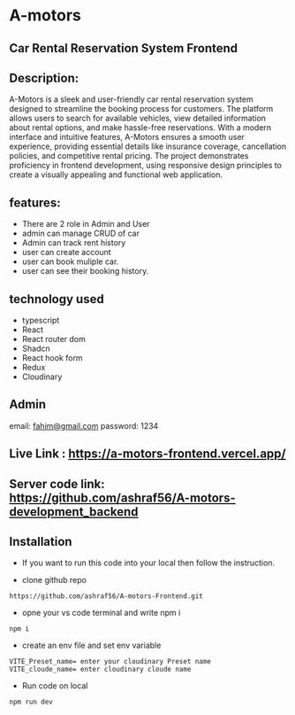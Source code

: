 
# A-motors 
## Car Rental Reservation System Frontend 

## Description:
A-Motors is a sleek and user-friendly car rental reservation system designed to streamline the booking process for customers. The platform allows users to search for available vehicles, view detailed information about rental options, and make hassle-free reservations. With a modern interface and intuitive features, A-Motors ensures a smooth user experience, providing essential details like insurance coverage, cancellation policies, and competitive rental pricing. The project demonstrates proficiency in frontend development, using responsive design principles to create a visually appealing and functional web application.

## features:
- There are 2 role in Admin and User
- admin can manage CRUD of car
- Admin can track rent history
- user can create account
- user can book muliple car.
- user can see their booking history.

## technology used  
- typescript
- React
- React router dom
- Shadcn
- React hook form
- Redux
- Cloudinary


## Admin
 email: fahim@gmail.com
 password: 1234

## Live Link : https://a-motors-frontend.vercel.app/

## Server code link: https://github.com/ashraf56/A-motors-development_backend
 
## Installation 

- If you want to run this code into your local  then follow the instruction.

* clone github repo 

```
https://github.com/ashraf56/A-motors-Frontend.git
```


*  opne your vs code terminal and write npm i

``` 
npm i
```


* create an env file  and set env variable  

```
VITE_Preset_name= enter your cloudinary Preset name
VITE_cloude_name= enter cloudinary cloude name
```


* Run code on local  
```
npm run dev
```
